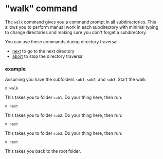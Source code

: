 # "walk" command

The `walk` command gives you a command prompt in all subdirectories. This allows
you to perform manual work in each subdirectory with minimal typing to change
directories and making sure you don't forget a subdirectory.

You can use these commands during directory traversal:

- [next](next.md) to go to the next directory
- [abort](abort.md) to stop the directory traversal

### example

Assuming you have the subfolders `sub1`, `sub2`, and `sub3`. Start the walk:

```
m walk
```

This takes you to folder `sub1`. Do your thing here, then run:

```
m next
```

This takes you to folder `sub2`. Do your thing here, then run:

```
m next
```

This takes you to folder `sub3`. Do your thing here, then run:

```
m next
```

This takes you back to the root folder.
